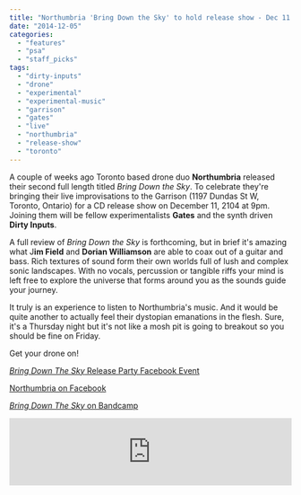 ```yaml
---
title: "Northumbria 'Bring Down the Sky' to hold release show - Dec 11 @ the Garrison in Toronto"
date: "2014-12-05"
categories: 
  - "features"
  - "psa"
  - "staff_picks"
tags: 
  - "dirty-inputs"
  - "drone"
  - "experimental"
  - "experimental-music"
  - "garrison"
  - "gates"
  - "live"
  - "northumbria"
  - "release-show"
  - "toronto"
---
```


A couple of weeks ago Toronto based drone duo **Northumbria** released their second full length titled _Bring Down the Sky_. To celebrate they're bringing their live improvisations to the Garrison (1197 Dundas St W, Toronto, Ontario) for a CD release show on December 11, 2104 at 9pm. Joining them will be fellow experimentalists **Gates** and the synth driven **Dirty Inputs**.

A full review of _Bring Down the Sky_ is forthcoming, but in brief it's amazing what J**im Field** and **Dorian Williamson** are able to coax out of a guitar and bass. Rich textures of sound form their own worlds full of lush and complex sonic landscapes. With no vocals, percussion or tangible riffs your mind is left free to explore the universe that forms around you as the sounds guide your journey.

It truly is an experience to listen to Northumbria's music. And it would be quite another to actually feel their dystopian emanations in the flesh. Sure, it's a Thursday night but it's not like a mosh pit is going to breakout so you should be fine on Friday.

Get your drone on!

[_Bring Down The Sky_ Release Party Facebook Event](https://www.facebook.com/events/800727993301773/)

[Northumbria on Facebook](https://www.facebook.com/pages/Northumbria/346750775343604)

[_Bring Down The Sky_ on Bandcamp](https://northumbria.bandcamp.com/album/bring-down-the-sky)

<iframe style="border: 0; width: 100%; height: 120px;" src="https://bandcamp.com/EmbeddedPlayer/album=1700924342/size=large/bgcol=ffffff/linkcol=0687f5/tracklist=false/artwork=small/transparent=true/" width="300" height="150" seamless=""><a href="http://northumbria.bandcamp.com/album/bring-down-the-sky">Bring Down the Sky by Northumbria</a></iframe>
